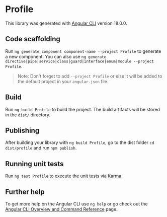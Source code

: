 # Profile

This library was generated with [Angular CLI](https://github.com/angular/angular-cli) version 18.0.0.

## Code scaffolding

Run `ng generate component component-name --project Profile` to generate a new component. You can also use `ng generate directive|pipe|service|class|guard|interface|enum|module --project Profile`.
> Note: Don't forget to add `--project Profile` or else it will be added to the default project in your `angular.json` file. 

## Build

Run `ng build Profile` to build the project. The build artifacts will be stored in the `dist/` directory.

## Publishing

After building your library with `ng build Profile`, go to the dist folder `cd dist/profile` and run `npm publish`.

## Running unit tests

Run `ng test Profile` to execute the unit tests via [Karma](https://karma-runner.github.io).

## Further help

To get more help on the Angular CLI use `ng help` or go check out the [Angular CLI Overview and Command Reference](https://angular.dev/tools/cli) page.
